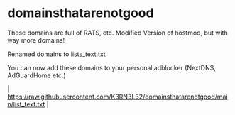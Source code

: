 # domainsthatarenotgood
These domains are full of RATS, etc.
Modified Version of hostmod, but with way more domains!

Renamed domains to lists_text.txt

You can now add these domains to your personal adblocker (NextDNS, AdGuardHome etc.)

| https://raw.githubusercontent.com/K3RN3L32/domainsthatarenotgood/main/list_text.txt |
